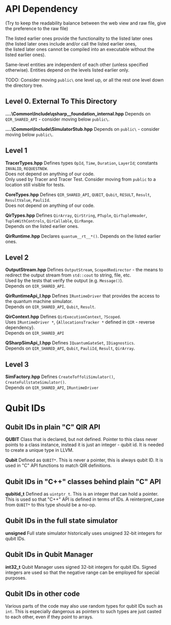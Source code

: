 # API Dependency

(Try to keep the readability balance between the web view and raw file, give the preference to the raw file)

The listed earlier ones provide the functionality to the listed later ones  
(the listed later ones include and/or call the listed earlier ones,  
the listed later ones cannot be compiled into an executable without the listed earlier ones).  

Same-level entities are independent of each other (unless specified otherwise). Entities depend on the levels listed earlier only.  


TODO: Consider moving `public\` one level up, or all the rest one level down the directory tree.  

## Level 0. External To This Directory

**..\..\Common\Include\qsharp__foundation_internal.hpp**
                        Depends on `QIR_SHARED_API` - consider moving below `public\`.

**..\..\Common\Include\SimulatorStub.hpp**
                        Depends on `public\` - consider moving below `public\`.


## Level 1

**TracerTypes.hpp**     Defines types `OpId`, `Time`, `Duration`, `LayerId`; constants `INVALID`, `REQUESTNEW`.  
                        Does not depend on anything of our code.  
                        Only used by Tracer and Tracer Test. Consider moving from `public` to a location still visible for tests.

**CoreTypes.hpp**       Defines `QIR_SHARED_API`, `QUBIT`, `Qubit`, `RESULT`, `Result`, `ResultValue`, `PauliId`.  
                        Does not depend on anything of our code.
                       
**QirTypes.hpp**        Defines `QirArray`, `QirString`, `PTuple`, `QirTupleHeader`, `TupleWithControls`, `QirCallable`, `QirRange`.  
                        Depends on the listed earlier ones.
                       
**QirRuntime.hpp**      Declares `quantum__rt__*()`. Depends on the listed earlier ones.  


## Level 2

**OutputStream.hpp**    Defines `OutputStream`, `ScopedRedirector` - the means to redirect the output stream from `std::cout` to string, file, etc.  
                        Used by the tests that verify the output (e.g. `Message()`).  
                        Depends on `QIR_SHARED_API`.

**QirRuntimeApi_I.hpp** Defines `IRuntimeDriver` that provides the access to the quantum machine simulator.  
                        Depends on `QIR_SHARED_API`, `Qubit`, `Result`.

**QirContext.hpp**      Defines `QirExecutionContext`, `?Scoped`.  
                        Uses `IRuntimeDriver *`, {`AllocationsTracker *` defined in `QIR` - reverse dependency}.  
                        Depends on `QIR_SHARED_API`

**QSharpSimApi_I.hpp**  Defines `IQuantumGateSet`, `IDiagnostics`.  
                        Depends on `QIR_SHARED_API`, `Qubit`, `PauliId`, `Result`, `QirArray`.  

## Level 3

**SimFactory.hpp**      Defines `CreateToffoliSimulator()`, `CreateFullstateSimulator()`.  
                        Depends on `QIR_SHARED_API`, `IRuntimeDriver`


# Qubit IDs

## Qubit IDs in plain "C" QIR API

**QUBIT** Class that is declared, but not defined. Pointer to this class never points to a class instance, instead it is just an integer - qubit id. It is needed to create a unique type in LLVM.

**Qubit** Defined as `QUBIT*`. This is never a pointer, this is always qubit ID. It is used in "C" API functions to match QIR definitions.

## Qubit IDs in "C++" classes behind plain "C" API

**qubitid_t** Defined as `uintptr_t`. This is an integer that can hold a pointer. This is used so that "C++" API is defined in terms of IDs. A reinterpret_case from `QUBIT*` to this type should be a no-op.

## Qubit IDs in the full state simulator

**unsigned** Full state simulator historically uses unsigned 32-bit integers for qubit IDs.

## Qubit IDs in Qubit Manager

**int32_t** Qubit Manager uses signed 32-bit integers for qubit IDs. Signed integers are used so that the negative range can be employed for special purposes.

## Qubit IDs in other code

Various parts of the code may also use random types for qubit IDs such as `int`. This is especially dangerous as pointers to such types are just casted to each other, even if they point to arrays.
